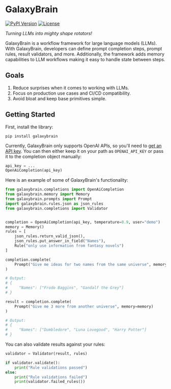 # GalaxyBrain

[![PyPI Version](https://img.shields.io/pypi/v/galaxybrain.svg)](https://pypi.python.org/pypi/galaxybrain)
[![License](https://img.shields.io/badge/License-Apache%202.0-blue.svg)](https://github.com/gitbucket/gitbucket/blob/master/LICENSE)

_Turning LLMs into mighty shape rotators!_

GalaxyBrain is a workflow framework for large language models (LLMs). With GalaxyBrain, developers can define prompt completion steps, prompt rules, result validators, and more. Additionally, the framework adds memory capabilities to LLM workflows making it easy to handle state between steps.

## Goals

1. Reduce surprises when it comes to working with LLMs.
1. Focus on production use cases and CI/CD compatibility.
1. Avoid bloat and keep base primitives simple.

## Getting Started
First, install the library:

```
pip install galaxybrain
```

Currently, GalaxyBrain only supports OpenAI APIs, so you'll need to [get an API key](https://beta.openai.com/account/api-keys). You can then either keep it on your path as `OPENAI_API_KEY` or pass it to the completion object manually:

```python
api_key = ...
OpenAiCompletion(api_key)
```

Here is an example of some of GalaxyBrain's functionality:

```python
from galaxybrain.completions import OpenAiCompletion
from galaxybrain.memory import Memory
from galaxybrain.prompts import Prompt
import galaxybrain.rules.json as json_rules
from galaxybrain.completions import Validator


completion = OpenAiCompletion(api_key, temperature=0.9, user="demo")
memory = Memory()
rules = [
    json_rules.return_valid_json(),
    json_rules.put_answer_in_field("Names"),
    Rule("only use information from fantasy novels")
]

completion.complete(
    Prompt("Give me ideas for two names from the same universe", memory=memory, rules=rules)
)

# Output:
# {
#     "Names": ["Frodo Baggins", "Gandalf the Grey"]
# }

result = completion.complete(
    Prompt("Give me 3 more from another universe", memory=memory)
)

# Output:
# {
#     "Names": ["Dumbledore", "Luna Lovegood", "Harry Potter"]
# }
```

You can also validate results against your rules:

```python
validator = Validator(result, rules)

if validator.validate():
    print("Rule validations passed")
else:
    print("Rule validations failed")
    print(validator.failed_rules())
```